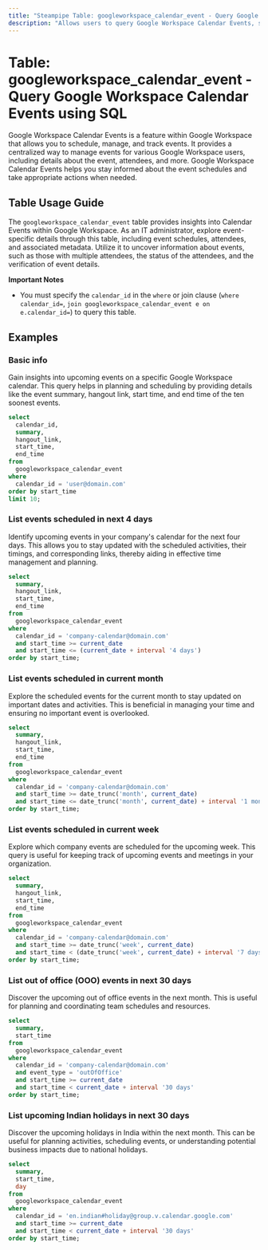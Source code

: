 ```yaml
---
title: "Steampipe Table: googleworkspace_calendar_event - Query Google Workspace Calendar Events using SQL"
description: "Allows users to query Google Workspace Calendar Events, specifically the event details, providing insights into event schedules, attendees, and more."
---
```


# Table: googleworkspace_calendar_event - Query Google Workspace Calendar Events using SQL

Google Workspace Calendar Events is a feature within Google Workspace that allows you to schedule, manage, and track events. It provides a centralized way to manage events for various Google Workspace users, including details about the event, attendees, and more. Google Workspace Calendar Events helps you stay informed about the event schedules and take appropriate actions when needed.

## Table Usage Guide

The `googleworkspace_calendar_event` table provides insights into Calendar Events within Google Workspace. As an IT administrator, explore event-specific details through this table, including event schedules, attendees, and associated metadata. Utilize it to uncover information about events, such as those with multiple attendees, the status of the attendees, and the verification of event details.

**Important Notes**
- You must specify the `calendar_id` in the `where` or join clause (`where calendar_id=`, `join googleworkspace_calendar_event e on e.calendar_id=`) to query this table.

## Examples

### Basic info
Gain insights into upcoming events on a specific Google Workspace calendar. This query helps in planning and scheduling by providing details like the event summary, hangout link, start time, and end time of the ten soonest events.

```sql
select
  calendar_id,
  summary,
  hangout_link,
  start_time,
  end_time
from
  googleworkspace_calendar_event
where
  calendar_id = 'user@domain.com'
order by start_time
limit 10;
```

### List events scheduled in next 4 days
Identify upcoming events in your company's calendar for the next four days. This allows you to stay updated with the scheduled activities, their timings, and corresponding links, thereby aiding in effective time management and planning.

```sql
select
  summary,
  hangout_link,
  start_time,
  end_time
from
  googleworkspace_calendar_event
where
  calendar_id = 'company-calendar@domain.com'
  and start_time >= current_date
  and start_time <= (current_date + interval '4 days')
order by start_time;
```

### List events scheduled in current month
Explore the scheduled events for the current month to stay updated on important dates and activities. This is beneficial in managing your time and ensuring no important event is overlooked.

```sql
select
  summary,
  hangout_link,
  start_time,
  end_time
from
  googleworkspace_calendar_event
where
  calendar_id = 'company-calendar@domain.com'
  and start_time >= date_trunc('month', current_date)
  and start_time <= date_trunc('month', current_date) + interval '1 month'
order by start_time;
```

### List events scheduled in current week
Explore which company events are scheduled for the upcoming week. This query is useful for keeping track of upcoming events and meetings in your organization.

```sql
select
  summary,
  hangout_link,
  start_time,
  end_time
from
  googleworkspace_calendar_event
where
  calendar_id = 'company-calendar@domain.com'
  and start_time >= date_trunc('week', current_date)
  and start_time < (date_trunc('week', current_date) + interval '7 days')
order by start_time;
```

### List out of office (OOO) events in next 30 days
Discover the upcoming out of office events in the next month. This is useful for planning and coordinating team schedules and resources.

```sql
select
  summary,
  start_time
from
  googleworkspace_calendar_event
where
  calendar_id = 'company-calendar@domain.com'
  and event_type = 'outOfOffice'
  and start_time >= current_date
  and start_time < current_date + interval '30 days'
order by start_time;
```

### List upcoming Indian holidays in next 30 days
Discover the upcoming holidays in India within the next month. This can be useful for planning activities, scheduling events, or understanding potential business impacts due to national holidays.

```sql
select
  summary,
  start_time,
  day
from
  googleworkspace_calendar_event
where
  calendar_id = 'en.indian#holiday@group.v.calendar.google.com'
  and start_time >= current_date
  and start_time < current_date + interval '30 days'
order by start_time;
```